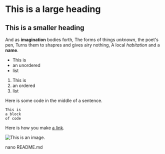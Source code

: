 # This is a large heading

## This is a smaller heading

And as **imagination** bodies forth,
The forms of things *unknown*, the poet's pen,
Turns them to shapres and gives airy nothing,
A local *habitation* and a **name**.

- This is
- an unordered
- list

1. This is
2. an ordered
3. list

Here is some code in the middle of a sentence.

```
This is
a block 
of code

```
Here is how you make [a link](https://github.com).

![This is an image.](https://picsum.photos/536/354)

nano README.md
